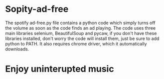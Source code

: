 # Sopity-ad-free
The spotify ad-free.py file contains a python code which simply turns off the volume as soon as the code finds an ad playing.
The code uses three main libraries selenium, BeautifulSoup and pycaw, if you don't have these libraries installed, don't worry the code will install them, just be sure to add python to PATH.
It also requires chrome driver, which it automatically downloads.
# Enjoy uninterupted music
